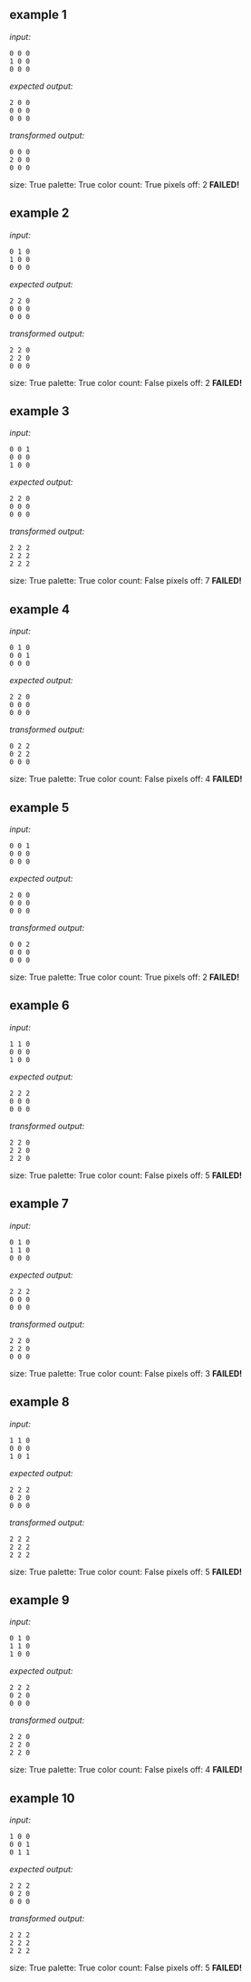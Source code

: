 
## example 1
*input:*
```
0 0 0
1 0 0
0 0 0
```
*expected output:*
```
2 0 0
0 0 0
0 0 0
```
*transformed output:*
```
0 0 0
2 0 0
0 0 0
```
size: True
palette: True
color count: True
pixels off: 2
**FAILED!**

## example 2
*input:*
```
0 1 0
1 0 0
0 0 0
```
*expected output:*
```
2 2 0
0 0 0
0 0 0
```
*transformed output:*
```
2 2 0
2 2 0
0 0 0
```
size: True
palette: True
color count: False
pixels off: 2
**FAILED!**

## example 3
*input:*
```
0 0 1
0 0 0
1 0 0
```
*expected output:*
```
2 2 0
0 0 0
0 0 0
```
*transformed output:*
```
2 2 2
2 2 2
2 2 2
```
size: True
palette: True
color count: False
pixels off: 7
**FAILED!**

## example 4
*input:*
```
0 1 0
0 0 1
0 0 0
```
*expected output:*
```
2 2 0
0 0 0
0 0 0
```
*transformed output:*
```
0 2 2
0 2 2
0 0 0
```
size: True
palette: True
color count: False
pixels off: 4
**FAILED!**

## example 5
*input:*
```
0 0 1
0 0 0
0 0 0
```
*expected output:*
```
2 0 0
0 0 0
0 0 0
```
*transformed output:*
```
0 0 2
0 0 0
0 0 0
```
size: True
palette: True
color count: True
pixels off: 2
**FAILED!**

## example 6
*input:*
```
1 1 0
0 0 0
1 0 0
```
*expected output:*
```
2 2 2
0 0 0
0 0 0
```
*transformed output:*
```
2 2 0
2 2 0
2 2 0
```
size: True
palette: True
color count: False
pixels off: 5
**FAILED!**

## example 7
*input:*
```
0 1 0
1 1 0
0 0 0
```
*expected output:*
```
2 2 2
0 0 0
0 0 0
```
*transformed output:*
```
2 2 0
2 2 0
0 0 0
```
size: True
palette: True
color count: False
pixels off: 3
**FAILED!**

## example 8
*input:*
```
1 1 0
0 0 0
1 0 1
```
*expected output:*
```
2 2 2
0 2 0
0 0 0
```
*transformed output:*
```
2 2 2
2 2 2
2 2 2
```
size: True
palette: True
color count: False
pixels off: 5
**FAILED!**

## example 9
*input:*
```
0 1 0
1 1 0
1 0 0
```
*expected output:*
```
2 2 2
0 2 0
0 0 0
```
*transformed output:*
```
2 2 0
2 2 0
2 2 0
```
size: True
palette: True
color count: False
pixels off: 4
**FAILED!**

## example 10
*input:*
```
1 0 0
0 0 1
0 1 1
```
*expected output:*
```
2 2 2
0 2 0
0 0 0
```
*transformed output:*
```
2 2 2
2 2 2
2 2 2
```
size: True
palette: True
color count: False
pixels off: 5
**FAILED!**
